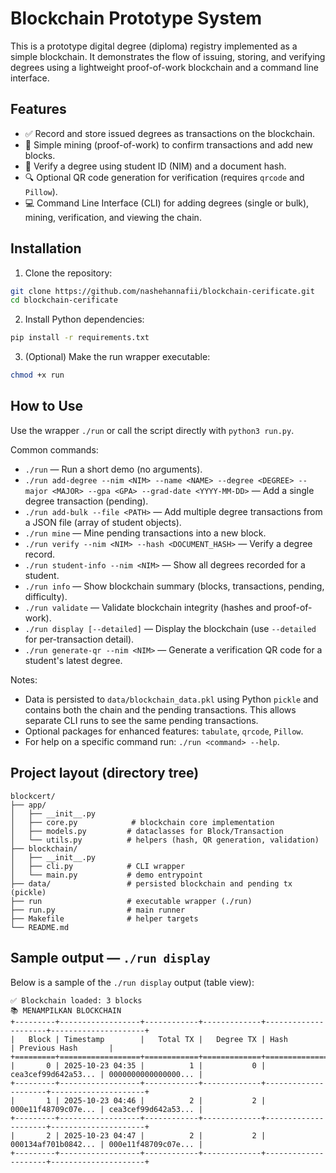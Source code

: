 # Blockchain Prototype System

This is a prototype digital degree (diploma) registry implemented as a simple blockchain. It demonstrates the flow of issuing, storing, and verifying degrees using a lightweight proof-of-work blockchain and a command line interface.

## Features

- ✅ Record and store issued degrees as transactions on the blockchain.
- 🔗 Simple mining (proof-of-work) to confirm transactions and add new blocks.
- 📱 Verify a degree using student ID (NIM) and a document hash.
- 🔍 Optional QR code generation for verification (requires `qrcode` and `Pillow`).
- 💻 Command Line Interface (CLI) for adding degrees (single or bulk), mining, verification, and viewing the chain.

## Installation

1. Clone the repository:

```bash
git clone https://github.com/nashehannafii/blockchain-cerificate.git
cd blockchain-cerificate
```

2. Install Python dependencies:

```bash
pip install -r requirements.txt
```

3. (Optional) Make the run wrapper executable:

```bash
chmod +x run
```

## How to Use

Use the wrapper `./run` or call the script directly with `python3 run.py`.

Common commands:

- `./run` — Run a short demo (no arguments).
- `./run add-degree --nim <NIM> --name <NAME> --degree <DEGREE> --major <MAJOR> --gpa <GPA> --grad-date <YYYY-MM-DD>` — Add a single degree transaction (pending).
- `./run add-bulk --file <PATH>` — Add multiple degree transactions from a JSON file (array of student objects).
- `./run mine` — Mine pending transactions into a new block.
- `./run verify --nim <NIM> --hash <DOCUMENT_HASH>` — Verify a degree record.
- `./run student-info --nim <NIM>` — Show all degrees recorded for a student.
- `./run info` — Show blockchain summary (blocks, transactions, pending, difficulty).
- `./run validate` — Validate blockchain integrity (hashes and proof-of-work).
- `./run display [--detailed]` — Display the blockchain (use `--detailed` for per-transaction detail).
- `./run generate-qr --nim <NIM>` — Generate a verification QR code for a student's latest degree.

Notes:

- Data is persisted to `data/blockchain_data.pkl` using Python `pickle` and contains both the chain and the pending transactions. This allows separate CLI runs to see the same pending transactions.
- Optional packages for enhanced features: `tabulate`, `qrcode`, `Pillow`.
- For help on a specific command run: `./run <command> --help`.

## Project layout (directory tree)

```
blockcert/
├── app/
│   ├── __init__.py
│   ├── core.py            # blockchain core implementation
│   ├── models.py         # dataclasses for Block/Transaction
│   └── utils.py          # helpers (hash, QR generation, validation)
├── blockchain/
│   ├── __init__.py
│   ├── cli.py            # CLI wrapper
│   └── main.py           # demo entrypoint
├── data/                 # persisted blockchain and pending tx (pickle)
├── run                   # executable wrapper (./run)
├── run.py                # main runner
├── Makefile              # helper targets
└── README.md
```

## Sample output — `./run display`

Below is a sample of the `./run display` output (table view):

```
✅ Blockchain loaded: 3 blocks
📚 MENAMPILKAN BLOCKCHAIN
+---------+------------------+------------+-------------+---------------------+---------------------+
|   Block | Timestamp        |   Total TX |   Degree TX | Hash                | Previous Hash       |
+=========+==================+============+=============+=====================+=====================+
|       0 | 2025-10-23 04:35 |          1 |           0 | cea3cef99d642a53... | 0000000000000000... |
+---------+------------------+------------+-------------+---------------------+---------------------+
|       1 | 2025-10-23 04:46 |          2 |           2 | 000e11f48709c07e... | cea3cef99d642a53... |
+---------+------------------+------------+-------------+---------------------+---------------------+
|       2 | 2025-10-23 04:47 |          2 |           2 | 000134af701b0842... | 000e11f48709c07e... |
+---------+------------------+------------+-------------+---------------------+---------------------+
```


